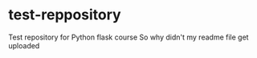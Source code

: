 # test-reppository
Test repository for Python flask course
So why didn't my readme file get uploaded
